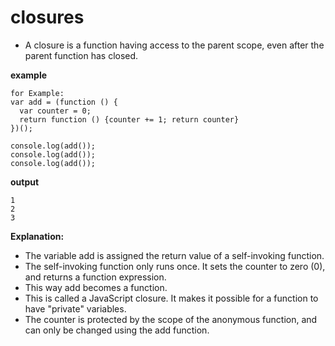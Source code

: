 # closures

* A closure is a function having access to the parent scope, even after the parent function has closed.

**example**
````
for Example: 
var add = (function () {
  var counter = 0;
  return function () {counter += 1; return counter}
})();

console.log(add());
console.log(add());
console.log(add());
````

**output**
````
1
2
3
````

**Explanation:**
* The variable add is assigned the return value of a self-invoking function.
* The self-invoking function only runs once. It sets the counter to zero (0), and returns a function expression.
* This way add becomes a function.
* This is called a JavaScript closure. It makes it possible for a function to have "private" variables.
* The counter is protected by the scope of the anonymous function, and can only be changed using the add function.
